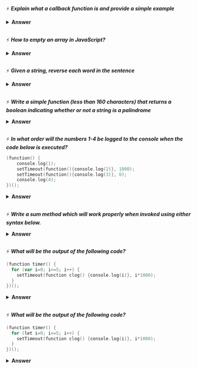 ##
 ⚡ <i><b>Explain what a callback function is and provide a simple example</b></i>
<details><summary><b>Answer</b></summary><br />
🌱 A callback function is a function that is passed to another function as an argument and is executed after some operation has been completed. Below is an example of a simple callback function that logs to the console after some operations have been completed. <br /> <br />

```go
const sum = (a, b, callback) => {
    const sum = a + b;
    callback();
}

const a = 5, b = 6;

sum(a, b, function () {
    console.log('summation done!')
})
```
</details>

##
 ⚡ <i><b>How to empty an array in JavaScript?</b></i>
<details><summary><b>Answer</b></summary><br />

```go
let array = [1,2,3,4,5];
1. array = [];
2. array.length = 0;
3. array.splice(0,array.length);
4. while(arrayList.length) {arrayList.pop();}
```
</details>

##
 ⚡ <i><b>Given a string, reverse each word in the sentence</b></i>
<details><summary><b>Answer</b></summary><br />
🌱 For example "Welcome to this Javascript Guide!" should become "emocleW ot siht tpircsavaJ !ediuG" <br /> <br />

```go
let string = "Welcome to this Javascript Guide!";
string = string.split('').reverse().join(''); //reverse full string
string = string.split(' ').reverse().join(' '); //reverse words
console.log(string); //print reversed string
```
</details>

##
 ⚡ <i><b>Write a simple function (less than 160 characters) that returns a boolean indicating whether or not a string is a palindrome</b></i>
<details><summary><b>Answer</b></summary><br />

```go
const isPalindrome = (string) => {
    string = string.toLowerCase();
    return (string === string.split('').reverse().join(''));
}

console.log(isPalindrome("MadAm")); //true
console.log(isPalindrome("MadAaaam")); //false

```
</details>

##
 ⚡ <i><b>In what order will the numbers 1-4 be logged to the console when the code below is executed?</b></i>

```go
(function() {
    console.log(1); 
    setTimeout(function(){console.log(2)}, 1000); 
    setTimeout(function(){console.log(3)}, 0); 
    console.log(4);
})();
```
<details><summary><b>Answer</b></summary><br />

```go
1
4
3
2
```
</details>

##
 ⚡ <i><b>Write a sum method which will work properly when invoked using either syntax below.</b></i>

<details><summary><b>Answer</b></summary><br />

```go
(function sum(x,y) {
    if(y !== undefined){
        return x+y;
    }
    else{
        return function(y){
            return x+y;
        }
    }
})();
```
</details>

##
 ⚡ <i><b>What will be the output of the following code?</b></i>

```go
(function timer() {
  for (var i=0; i<=5; i++) {
    setTimeout(function clog() {console.log(i)}, i*1000);
  }
})();
```
<details><summary><b>Answer</b></summary><br />

```go
6
6
6
6
6
6
<b>With var you have a function scope, and only one shared binding for all of your loop iterations - i.e. the i in every setTimeout callback means the same variable that finally is equal to 6 after the loop iteration ends.</b>
```
</details>

##
 ⚡ <i><b>What will be the output of the following code?</b></i>

```go
(function timer() {
  for (let i=0; i<=5; i++) {
    setTimeout(function clog() {console.log(i)}, i*1000);
  }
})();
```
<details><summary><b>Answer</b></summary><br />

```go
0
1
2
3
4
5
<b>With let you have a block scope and when used in the for loop you get a new binding for each iteration - i.e. the i in every setTimeout callback means a different variable, each of which has a different value: the first one is 0, the next one is 1 etc.</b>
```
</details>
